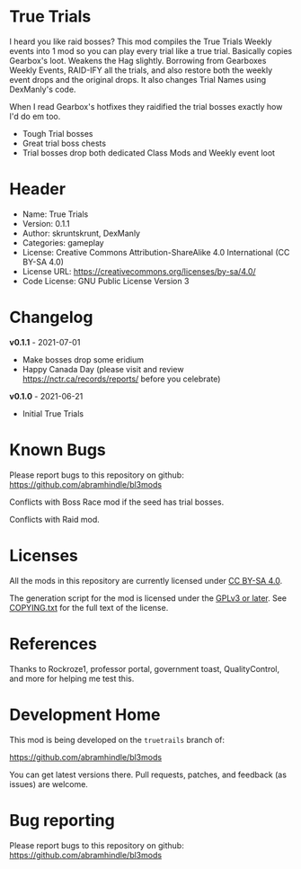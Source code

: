 True Trials
==============

I heard you like raid bosses? This mod compiles the True Trials Weekly
events into 1 mod so you can play every trial like a true trial.
Basically copies Gearbox's loot. Weakens the Hag slightly. Borrowing
from Gearboxes Weekly Events, RAID-IFY all the trials, and also
restore both the weekly event drops and the original drops. It also
changes Trial Names using DexManly's code.

When I read Gearbox's hotfixes they raidified the trial bosses exactly
how I'd do em too.

* Tough Trial bosses
* Great trial boss chests
* Trial bosses drop both dedicated Class Mods and Weekly event loot

Header
======
* Name: True Trials
* Version: 0.1.1
* Author: skruntskrunt, DexManly
* Categories: gameplay
* License: Creative Commons Attribution-ShareAlike 4.0 International (CC BY-SA 4.0)
* License URL: https://creativecommons.org/licenses/by-sa/4.0/
* Code License: GNU Public License Version 3

Changelog
=========

**v0.1.1** - 2021-07-01 
 * Make bosses drop some eridium
 * Happy Canada Day (please visit and review https://nctr.ca/records/reports/ before you celebrate)


**v0.1.0** - 2021-06-21
 * Initial True Trials

Known Bugs
==========

Please report bugs to this repository on github: https://github.com/abramhindle/bl3mods

Conflicts with Boss Race mod if the seed has trial bosses.

Conflicts with Raid mod.

Licenses
========

All the mods in this repository are currently licensed under
[CC BY-SA 4.0](https://creativecommons.org/licenses/by-sa/4.0/).

The generation script for the mod is licensed under the
[GPLv3 or later](https://www.gnu.org/licenses/quick-guide-gplv3.html).
See [COPYING.txt](../../COPYING.txt) for the full text of the license.

References
==========

Thanks to Rockroze1, professor portal, government toast, QualityControl, and more 
for helping me test this.

Development Home
================

This mod is being developed on the `truetrails` branch of:

https://github.com/abramhindle/bl3mods

You can get latest versions there. Pull requests, patches, and
feedback (as issues) are welcome.

Bug reporting
=============

Please report bugs to this repository on github: https://github.com/abramhindle/bl3mods
